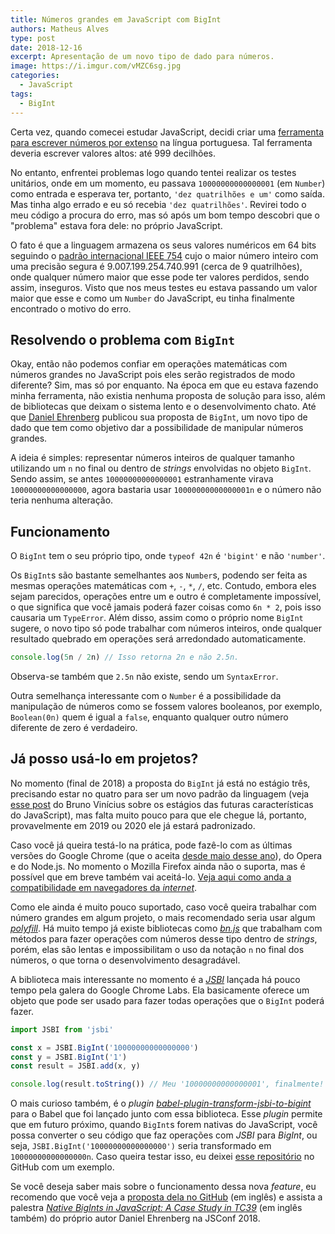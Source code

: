 ```yaml
---
title: Números grandes em JavaScript com BigInt
authors: Matheus Alves
type: post
date: 2018-12-16
excerpt: Apresentação de um novo tipo de dado para números.
image: https://i.imgur.com/vMZC6sg.jpg
categories:
  - JavaScript
tags:
  - BigInt
---
```


Certa vez, quando comecei estudar JavaScript, decidi criar uma [ferramenta para escrever números por extenso](https://github.com/theuves/extenso.js) na língua portuguesa. Tal ferramenta deveria escrever valores altos: até 999 decilhões.

No entanto, enfrentei problemas logo quando tentei realizar os testes unitários, onde em um momento, eu passava `10000000000000001` (em `Number`) como entrada e esperava ter, portanto, `'dez quatrilhões e um'` como saída. Mas tinha algo errado e eu só recebia `'dez quatrilhões'`. Revirei todo o meu código a procura do erro, mas só após um bom tempo descobri que o "problema" estava fora dele: no próprio JavaScript.

O fato é que a linguagem armazena os seus valores numéricos em 64 bits seguindo o [padrão internacional IEEE 754](https://www.youtube.com/watch?v=PDgT0T0Yodo) cujo o maior número inteiro com uma precisão segura é 9.007.199.254.740.991 (cerca de 9 quatrilhões), onde qualquer número maior que esse pode ter valores perdidos, sendo assim, inseguros. Visto que nos meus testes eu estava passando um valor maior que esse e como um `Number` do JavaScript, eu tinha finalmente encontrado o motivo do erro.

## Resolvendo o problema com `BigInt`

Okay, então não podemos confiar em operações matemáticas com números grandes no JavaScript pois eles serão registrados de modo diferente? Sim, mas só por enquanto. Na época em que eu estava fazendo minha ferramenta, não existia nenhuma proposta de solução para isso, além de bibliotecas que deixam o sistema lento e o desenvolvimento chato. Até que [Daniel Ehrenberg](https://twitter.com/littledan) publicou sua proposta de `BigInt`, um novo tipo de dado que tem como objetivo dar a possibilidade de manipular números grandes.

A ideia é simples: representar números inteiros de qualquer tamanho utilizando um `n` no final ou dentro de *strings* envolvidas no objeto `BigInt`. Sendo assim, se antes `10000000000000001` estranhamente virava  `10000000000000000`, agora bastaria usar `10000000000000001n` e o número não teria nenhuma alteração.

##  Funcionamento

O `BigInt` tem o seu próprio tipo, onde `typeof 42n` é `'bigint'` e não `'number'`. 

Os `BigInt`s são bastante semelhantes aos `Number`s, podendo ser feita as mesmas operações matemáticas com `+`, `-`, `*`, `/`, etc. Contudo, embora eles sejam parecidos, operações entre um e outro é completamente impossível, o que significa que você jamais poderá fazer coisas como `6n * 2`, pois isso causaria um `TypeError`. Além disso, assim como o próprio nome `BigInt` sugere, o novo tipo só pode trabalhar com números inteiros, onde qualquer resultado quebrado em operações será arredondado automaticamente.

```js
console.log(5n / 2n) // Isso retorna 2n e não 2.5n.
```

Observa-se também que `2.5n` não existe, sendo um `SyntaxError`.

Outra  semelhança interessante com o `Number` é a possibilidade da manipulação de números como se fossem valores booleanos, por exemplo, `Boolean(0n)` quem é igual a `false`, enquanto qualquer outro número diferente de zero é verdadeiro.

## Já posso usá-lo em projetos?

No momento (final de 2018) a proposta do `BigInt` já está no estágio três, precisando estar no quatro para ser um novo padrão da linguagem (veja [esse post](https://medium.com/@brunovincius/processo-de-adi%C3%A7%C3%A3o-de-novas-features-do-js-5c2e086cab8f) do Bruno Vinícius sobre os estágios das futuras características do JavaScript), mas falta muito pouco para que ele chegue lá, portanto, provavelmente em 2019 ou 2020 ele já estará padronizado.

Caso você já queira testá-lo na prática, pode fazê-lo com as últimas versões do Google Chrome (que o aceita [desde maio desse ano](https://developers.google.com/web/updates/2018/05/nic67)), do Opera e do Node.js. No momento o Mozilla Firefox ainda não o suporta, mas é possível que em breve também vai aceitá-lo. [Veja aqui como anda a compatibilidade em navegadores da *internet*](https://caniuse.com/#feat=bigint).

Como ele ainda é muito pouco suportado, caso você queira trabalhar com número grandes em algum projeto, o mais recomendado seria usar algum [*polyfill*](https://pt.stackoverflow.com/questions/194857/o-que-%C3%A9-polyfill). Há muito tempo já existe bibliotecas como [*bn.js*](https://www.npmjs.com/package/bn.js) que trabalham com métodos para fazer operações com números desse tipo dentro de *strings*, porém, elas são lentas e impossibilitam o uso da notação `n` no final dos números, o que torna o desenvolvimento desagradável.

A biblioteca mais interessante no momento é a [*JSBI*](https://www.npmjs.com/package/jsbi) lançada há pouco tempo pela galera do Google Chrome Labs. Ela basicamente oferece um objeto que pode ser usado para fazer todas operações que o `BigInt` poderá fazer.

```js
import JSBI from 'jsbi'

const x = JSBI.BigInt('10000000000000000')
const y = JSBI.BigInt('1')
const result = JSBI.add(x, y)

console.log(result.toString()) // Meu '10000000000000001', finalmente!
```

O mais curioso também, é o *plugin* [*babel-plugin-transform-jsbi-to-bigint*](https://www.npmjs.com/package/babel-plugin-transform-jsbi-to-bigint) para o Babel que foi lançado junto com essa biblioteca. Esse *plugin* permite que em futuro próximo, quando `BigInt`s forem nativas do JavaScript, você possa converter o seu código que faz operações com *JSBI* para *BigInt*, ou seja, `JSBI.BigInt('10000000000000000')` seria transformado em `10000000000000000n`. Caso queira testar isso, eu deixei [esse repositório](https://github.com/theuves/jsbi-to-bigint) no GitHub com um exemplo.

Se você deseja saber mais sobre o funcionamento dessa nova *feature*, eu recomendo que você veja a [proposta dela no GitHub](https://github.com/tc39/proposal-bigint) (em inglês) e assista a palestra [*Native BigInts in JavaScript: A Case Study in TC39*](https://www.youtube.com/watch?v=RiU5OzMZ7z8) (em inglês também) do próprio autor Daniel Ehrenberg na JSConf 2018.
